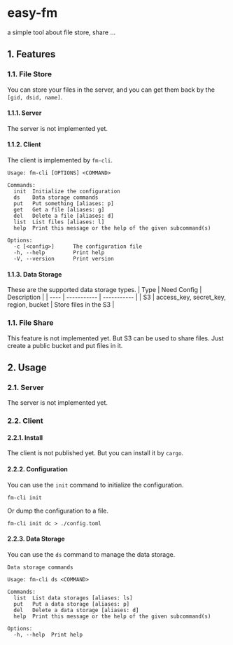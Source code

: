 # easy-fm
a simple tool about file store, share ...

## 1. Features

### 1.1. File Store
You can store your files in the server, and you can get them back by the `[gid, dsid, name]`.

#### 1.1.1. Server
The server is not implemented yet.

#### 1.1.2. Client
The client is implemented by `fm-cli`.
```shell
Usage: fm-cli [OPTIONS] <COMMAND>

Commands:
  init  Initialize the configuration
  ds    Data storage commands
  put   Put something [aliases: p]
  get   Get a file [aliases: g]
  del   Delete a file [aliases: d]
  list  List files [aliases: l]
  help  Print this message or the help of the given subcommand(s)

Options:
  -c [<config>]      The configuration file
  -h, --help         Print help
  -V, --version      Print version
```

#### 1.1.3. Data Storage
These are the supported data storage types.
| Type | Need Config | Description |
| ---- | ----------- | ----------- |
| S3   | access_key, secret_key, region, bucket | Store files in the S3 |

### 1.1. File Share
This feature is not implemented yet. But S3 can be used to share files. Just create a public bucket and put files in it.

## 2. Usage

### 2.1. Server
The server is not implemented yet.

### 2.2. Client

#### 2.2.1. Install
The client is not published yet. But you can install it by `cargo`.

#### 2.2.2. Configuration
You can use the `init` command to initialize the configuration.
```shell
fm-cli init
```
Or dump the configuration to a file.
```shell
fm-cli init dc > ./config.toml
```

#### 2.2.3. Data Storage
You can use the `ds` command to manage the data storage.
```shell
Data storage commands

Usage: fm-cli ds <COMMAND>

Commands:
  list  List data storages [aliases: ls]
  put   Put a data storage [aliases: p]
  del   Delete a data storage [aliases: d]
  help  Print this message or the help of the given subcommand(s)

Options:
  -h, --help  Print help
```
